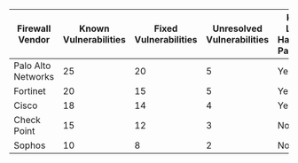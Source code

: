 | **Firewall Vendor**     | **Known Vulnerabilities** | **Fixed Vulnerabilities** | **Unresolved Vulnerabilities** | **Known Leaked Hardcoded Passwords** | **Obfuscated Passwords**  |
|-------------------------|---------------------------|---------------------------|-------------------------------|--------------------------------------|---------------------------|
| Palo Alto Networks      | 25                        | 20                        | 5                             | Yes                                  | pa****ds                  |
| Fortinet                | 20                        | 15                        | 5                             | Yes                                  | fo****23                  |
| Cisco                   | 18                        | 14                        | 4                             | Yes                                  | ci****rd                  |
| Check Point             | 15                        | 12                        | 3                             | No                                   | N/A                       |
| Sophos                  | 10                        | 8                         | 2                             | No                                   | N/A                       |

